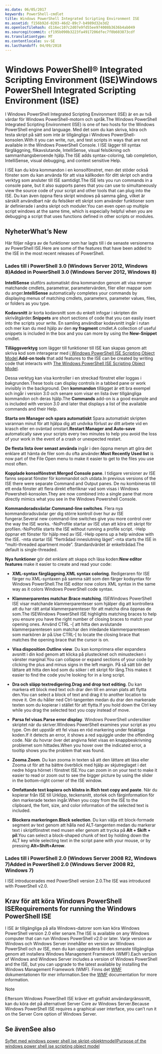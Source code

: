```yaml
---
ms.date: 06/05/2017
keywords: PowerShell-cmdlet
title: Windows PowerShell Integrated Scripting Environment ISE
ms.assetid: f156b92d-0203-46d2-89c7-b4989d32e3d2
ms.openlocfilehash: d116ec107c2d07e9fd55ee974008b3636b4ab049
ms.sourcegitcommit: cf195b090b3223fa4917206dfec7f0b603873cdf
ms.translationtype: MT
ms.contentlocale: sv-SE
ms.lasthandoff: 04/09/2018
---
```

# <a name="windows-powershell-integrated-scripting-environment-ise"></a><span data-ttu-id="1e506-103">Windows PowerShell® Integrated Scripting Environment (ISE)</span><span class="sxs-lookup"><span data-stu-id="1e506-103">Windows PowerShell Integrated Scripting Environment (ISE)</span></span>

<span data-ttu-id="1e506-104">I Windows PowerShell Integrated Scripting Environment (ISE) är en av två värdar för Windows PowerShell-motorn och språk.</span><span class="sxs-lookup"><span data-stu-id="1e506-104">The Windows PowerShell Integrated Scripting Environment (ISE) is one of two hosts for the Windows PowerShell engine and language.</span></span> <span data-ttu-id="1e506-105">Med det som du kan skriva, köra och testa skript på sätt som inte är tillgängliga i Windows PowerShell-konsolen.</span><span class="sxs-lookup"><span data-stu-id="1e506-105">With it you can write, run, and test scripts in ways that are not available in the Windows PowerShell Console.</span></span> <span data-ttu-id="1e506-106">I ISE lägger till syntax färgläggning, flikavslutande, IntelliSense, visual felsökning och sammanhangsberoende hjälp.</span><span class="sxs-lookup"><span data-stu-id="1e506-106">The ISE adds syntax-coloring, tab completion, IntelliSense, visual debugging, and context sensitive Help.</span></span>

<span data-ttu-id="1e506-107">I ISE kan du köra kommandon i en konsolfönstret, men det stöder också fönster som du kan använda för att visa källkoden för ditt skript och andra verktyg som ansluter till ISE samtidigt.</span><span class="sxs-lookup"><span data-stu-id="1e506-107">The ISE lets you run commands in a console pane, but it also supports panes that you can use to simultaneously view the source code of your script and other tools that can plug into the ISE.</span></span> <span data-ttu-id="1e506-108">Du kan även öppna flera skript windows på samma gång, vilket är särskilt användbart när du felsöker ett skript som använder funktioner som är definierade i andra skript och moduler.</span><span class="sxs-lookup"><span data-stu-id="1e506-108">You can even open up multiple script windows at the same time, which is especially helpful when you are debugging a script that uses functions defined in other scripts or modules.</span></span>

## <a name="whats-new"></a><span data-ttu-id="1e506-109">Nyheter</span><span class="sxs-lookup"><span data-stu-id="1e506-109">What’s New</span></span>

<span data-ttu-id="1e506-110">Här följer några av de funktioner som har lagts till i de senaste versionerna av PowerShell ISE.</span><span class="sxs-lookup"><span data-stu-id="1e506-110">Here are some of the features that have been added to the ISE in the most recent releases of PowerShell.</span></span>

### <a name="added-in-powershell-30-windows-server-2012-windows-8"></a><span data-ttu-id="1e506-111">Lades till i PowerShell 3.0 (Windows Server 2012, Windows 8)</span><span class="sxs-lookup"><span data-stu-id="1e506-111">Added in PowerShell 3.0 (Windows Server 2012, Windows 8)</span></span>

<span data-ttu-id="1e506-112">**IntelliSense** slutförs automatiskt dina kommandon genom att visa menyer matchande cmdlets, parametrar, parametervärden, filer eller mappar som du anger.</span><span class="sxs-lookup"><span data-stu-id="1e506-112">**IntelliSense** automatically completes your commands by displaying menus of matching cmdlets, parameters, parameter values, files, or folders as you type.</span></span>

<span data-ttu-id="1e506-113">**Kodavsnitt** är korta kodavsnitt som du enkelt infogar i skripten din skrivåtgärder.</span><span class="sxs-lookup"><span data-stu-id="1e506-113">**Snippets** are short sections of code that you can easily insert into the scripts your write.</span></span> <span data-ttu-id="1e506-114">En samling användbar kodavsnitt ingår i rutan och mer kan du med hjälp av den **ny fragment** cmdlet.</span><span class="sxs-lookup"><span data-stu-id="1e506-114">A collection of useful snippets is included in the box and you can more by using the **New-Snippet** cmdlet.</span></span>

<span data-ttu-id="1e506-115">**Tilläggsverktyg** som lägger till funktioner till ISE kan skapas genom att skriva kod som interagerar med [i Windows PowerShell ISE Scripting Object Model](../../core-powershell/ise/The-ISE-Object-Model-Hierarchy.md).</span><span class="sxs-lookup"><span data-stu-id="1e506-115">**Add-on tools** that add features to the ISE can be created by writing code that interacts with [The Windows PowerShell ISE Scripting Object Model](../../core-powershell/ise/The-ISE-Object-Model-Hierarchy.md).</span></span>

<span data-ttu-id="1e506-116">Dessa verktyg kan visa kontroller i en streckad fönstret eller loggas i bakgrunden.</span><span class="sxs-lookup"><span data-stu-id="1e506-116">These tools can display controls in a tabbed pane or work invisibly in the background.</span></span> <span data-ttu-id="1e506-117">Den **kommandon** tillägget är ett bra exempel och ingår i version 3.0 och senare som visar en lista över tillgängliga kommandon och deras hjälp.</span><span class="sxs-lookup"><span data-stu-id="1e506-117">The **Commands** add-on is a good example and is included with version 3.0 and later that displays a list of the available commands and their Help.</span></span>

<span data-ttu-id="1e506-118">**Starta om Manager och spara automatiskt** Spara automatiskt skripten varannan minut för att hjälpa dig att undvika förlust av ditt arbete vid en krasch eller en oväntad omstart.</span><span class="sxs-lookup"><span data-stu-id="1e506-118">**Restart Manager and Auto-save** automatically save your scripts every two minutes to help you avoid the loss of your work in the event of a crash or unexpected restart.</span></span>

<span data-ttu-id="1e506-119">**De flesta lista över senast använda** ingår i den öppna menyn att göra det enklare att hämta de filer som du ofta använder.</span><span class="sxs-lookup"><span data-stu-id="1e506-119">**Most Recently Used list** is now part of the File Open menu to make it easier to get to the files you use most often.</span></span>

<span data-ttu-id="1e506-120">**Kopplade konsolfönstret**.</span><span class="sxs-lookup"><span data-stu-id="1e506-120">**Merged Console pane**.</span></span> <span data-ttu-id="1e506-121">I tidigare versioner av ISE fanns separat fönster för kommandot och utdata.</span><span class="sxs-lookup"><span data-stu-id="1e506-121">In previous versions of the ISE there were separate Command and Output panes.</span></span> <span data-ttu-id="1e506-122">De nu kombineras till ett enda fönster att flera direkt efterliknar vad som visas i Windows Powershell-konsolen.</span><span class="sxs-lookup"><span data-stu-id="1e506-122">They are now combined into a single pane that more directly mimics what you see in the Windows Powershell Console.</span></span>

<span data-ttu-id="1e506-123">**Kommandoradsväxlar**.</span><span class="sxs-lookup"><span data-stu-id="1e506-123">**Command-line switches**.</span></span> <span data-ttu-id="1e506-124">Flera nya kommandoradsväxlar ger dig större kontroll över hur av ISE fungerar.</span><span class="sxs-lookup"><span data-stu-id="1e506-124">Several new command-line switches give you more control over the way the ISE works.</span></span> <span data-ttu-id="1e506-125">-NoProfile startar av ISE utan att köra ett skript för profilen.</span><span class="sxs-lookup"><span data-stu-id="1e506-125">-NoProfile starts the ISE without running a profile script.</span></span> <span data-ttu-id="1e506-126">-Help öppnar ett fönster för hjälp med av ISE.</span><span class="sxs-lookup"><span data-stu-id="1e506-126">-Help opens up a help window with the ISE.</span></span> <span data-ttu-id="1e506-127">-mta startar ISE ”flertrådad inneslutning läget”.</span><span class="sxs-lookup"><span data-stu-id="1e506-127">-mta starts the ISE in “multi-threaded apartment mode”.</span></span> <span data-ttu-id="1e506-128">Standardvärdet är enkeltrådad.</span><span class="sxs-lookup"><span data-stu-id="1e506-128">The default is single-threaded.</span></span>

<span data-ttu-id="1e506-129">**Nya funktioner** gör det enklare att skapa och läsa koden:</span><span class="sxs-lookup"><span data-stu-id="1e506-129">**New editor features** make it easier to create and read your code:</span></span>

- <span data-ttu-id="1e506-130">**XML-syntax färgläggning**.</span><span class="sxs-lookup"><span data-stu-id="1e506-130">**XML syntax coloring**.</span></span> <span data-ttu-id="1e506-131">Redigeraren för ISE färger nu XML-syntaxen på samma sätt som den färger kodsyntax för Windows PowerShell.</span><span class="sxs-lookup"><span data-stu-id="1e506-131">The ISE editor now colors XML syntax in the same way as it colors Windows PowerShell code syntax.</span></span>

- <span data-ttu-id="1e506-132">**Klammerparentes matchar**.</span><span class="sxs-lookup"><span data-stu-id="1e506-132">**Brace matching**.</span></span> <span data-ttu-id="1e506-133">ISEWindows PowerShell ISE visar matchande klammerparenteser som hjälper dig att kontrollera att du har rätt antal klammerparenteser för att matcha dina öppnas de som.</span><span class="sxs-lookup"><span data-stu-id="1e506-133">The ISEWindows PowerShell ISE highlights matching braces to help you ensure you have the right number of closing braces to match your opening ones.</span></span> <span data-ttu-id="1e506-134">Använd CTRL -\[ att hitta den avslutande klammerparentesen som matchar den inledande klammerparentesen som markören är på.</span><span class="sxs-lookup"><span data-stu-id="1e506-134">Use CTRL-\[ to locate the closing brace that matches the opening brace that the cursor is on.</span></span>

- <span data-ttu-id="1e506-135">**Visa disposition**.</span><span class="sxs-lookup"><span data-stu-id="1e506-135">**Outline view**.</span></span> <span data-ttu-id="1e506-136">Du kan komprimera eller expandera avsnitt i din kod genom att klicka på plustecknet och minustecken i vänster marginal.</span><span class="sxs-lookup"><span data-stu-id="1e506-136">You can collapse or expand sections of your code by clicking the plus and minus signs in the left margin.</span></span> <span data-ttu-id="1e506-137">På så sätt blir det lättare att hitta den kod som du söker i ett skript för lång.</span><span class="sxs-lookup"><span data-stu-id="1e506-137">This makes it easier to find the code you’re looking for in a long script.</span></span>

- <span data-ttu-id="1e506-138">**Dra och släpp textredigering**.</span><span class="sxs-lookup"><span data-stu-id="1e506-138">**Drag and drop text editing**.</span></span> <span data-ttu-id="1e506-139">Du kan markera ett block med text och drar den till en annan plats att flytta den.</span><span class="sxs-lookup"><span data-stu-id="1e506-139">You can select a block of text and drag it to another location to move it.</span></span> <span data-ttu-id="1e506-140">Om du håller ned Ctrl-tangenten medan du drar den markerade texten som du kopierar i stället för att flytta.</span><span class="sxs-lookup"><span data-stu-id="1e506-140">If you hold down the Ctrl key while you drag the selected text you copy instead of move.</span></span>

- <span data-ttu-id="1e506-141">**Parsa fel visas**.</span><span class="sxs-lookup"><span data-stu-id="1e506-141">**Parse error display**.</span></span> <span data-ttu-id="1e506-142">Windows PowerShell undersöker skriptet när du skriver.</span><span class="sxs-lookup"><span data-stu-id="1e506-142">Windows PowerShell examines your script as you type.</span></span> <span data-ttu-id="1e506-143">Om det uppstår ett fel visas en röd markering under felaktiga koden.</span><span class="sxs-lookup"><span data-stu-id="1e506-143">If it detects an error, it shows a red squiggle under the offending code.</span></span> <span data-ttu-id="1e506-144">När du hovrar över det angivna felet visas en knappbeskrivning problemet som hittades.</span><span class="sxs-lookup"><span data-stu-id="1e506-144">When you hover over the indicated error, a tooltip shows you the problem that was found.</span></span>

- <span data-ttu-id="1e506-145">**Zooma**.</span><span class="sxs-lookup"><span data-stu-id="1e506-145">**Zoom**.</span></span> <span data-ttu-id="1e506-146">Du kan zooma in texten så att den lättare att läsa eller Zooma ut för att ha bättre överblick med hjälp av skjutreglaget i det nedre högra hörnet i fönstret ISE.</span><span class="sxs-lookup"><span data-stu-id="1e506-146">You can zoom in on your text to make it easier to read or zoom out to see the bigger picture by using the slider in the bottom-right corner of the ISE window.</span></span>

- <span data-ttu-id="1e506-147">**Omfattande text kopiera och klistra in**.</span><span class="sxs-lookup"><span data-stu-id="1e506-147">**Rich text copy and paste**.</span></span> <span data-ttu-id="1e506-148">När du kopierar från ISE till Urklipp, teckensnitt, storlek och färginformation för den markerade texten ingår.</span><span class="sxs-lookup"><span data-stu-id="1e506-148">When you copy from the ISE to the clipboard, the font, size, and color information of the selected text is included.</span></span>

- <span data-ttu-id="1e506-149">**Blockera markeringen**.</span><span class="sxs-lookup"><span data-stu-id="1e506-149">**Block selection**.</span></span> <span data-ttu-id="1e506-150">Du kan välja ett block-formade segment av text genom att hålla ned ALT-tangenten medan du markerar text i skriptfönstret med musen eller genom att trycka på **Alt + Skift + pil**.</span><span class="sxs-lookup"><span data-stu-id="1e506-150">You can select a block-shaped chunk of text by holding down the ALT key while selecting text in the script pane with your mouse, or by pressing **Alt+Shift+Arrow**.</span></span>

### <a name="added-in-powershell-20-windows-server-2008-r2-windows-7"></a><span data-ttu-id="1e506-151">Lades till i PowerShell 2.0 (Windows Server 2008 R2, Windows 7)</span><span class="sxs-lookup"><span data-stu-id="1e506-151">Added in PowerShell 2.0 (Windows Server 2008 R2, Windows 7)</span></span>

<span data-ttu-id="1e506-152">I ISE introducerades med PowerShell version 2.0.</span><span class="sxs-lookup"><span data-stu-id="1e506-152">The ISE was introduced with PowerShell v2.0.</span></span>

## <a name="requirements-for-running-the-windows-powershell-ise"></a><span data-ttu-id="1e506-153">Krav för att köra Windows PowerShell ISE</span><span class="sxs-lookup"><span data-stu-id="1e506-153">Requirements for running the Windows PowerShell ISE</span></span>

<span data-ttu-id="1e506-154">I ISE är tillgängliga på alla Windows-datorer som kan köra Windows PowerShell version 2.0 eller senare.</span><span class="sxs-lookup"><span data-stu-id="1e506-154">The ISE is available on any Windows computer that can run Windows PowerShell v2.0 or later.</span></span> <span data-ttu-id="1e506-155">Varje version av Windows och Windows Server innehåller en version av Windows PowerShell och av ISE, men du kan uppgradera till den senaste tillgängliga genom att installera Windows Management Framework (WMF).</span><span class="sxs-lookup"><span data-stu-id="1e506-155">Each version of Windows and Windows Server includes a version of Windows PowerShell and the ISE, but you can upgrade to the latest available by installing the Windows Management Framework (WMF).</span></span> <span data-ttu-id="1e506-156">Finns det [WMF](/powershell/wmf/readme) dokumentationen för mer information.</span><span class="sxs-lookup"><span data-stu-id="1e506-156">See the [WMF](/powershell/wmf/readme) documentation for more information.</span></span>

> [!NOTE]
> <span data-ttu-id="1e506-157">Eftersom Windows PowerShell ISE kräver ett grafiskt användargränssnitt, kan du köra det på alternativet Server Core av Windows Server.</span><span class="sxs-lookup"><span data-stu-id="1e506-157">Because Windows PowerShell ISE requires a graphical user interface, you can’t run it on the Server Core option of Windows Server.</span></span>

## <a name="see-also"></a><span data-ttu-id="1e506-158">Se även</span><span class="sxs-lookup"><span data-stu-id="1e506-158">See also</span></span>

[<span data-ttu-id="1e506-159">Syftet med windows power shell ise skript-objektmodell</span><span class="sxs-lookup"><span data-stu-id="1e506-159">Purpose of the windows power shell ise scripting object model</span></span>](../../core-powershell/ise/Purpose-of-the-Windows-PowerShell-ISE-Scripting-Object-Model.md)